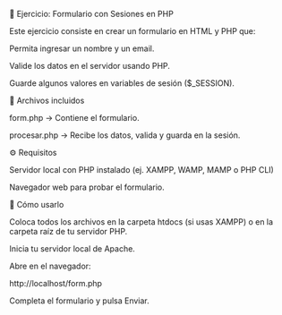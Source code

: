 📝 Ejercicio: Formulario con Sesiones en PHP

Este ejercicio consiste en crear un formulario en HTML y PHP que:

Permita ingresar un nombre y un email.

Valide los datos en el servidor usando PHP.

Guarde algunos valores en variables de sesión ($_SESSION).

📂 Archivos incluidos

form.php → Contiene el formulario.

procesar.php → Recibe los datos, valida y guarda en la sesión.

⚙️ Requisitos

Servidor local con PHP instalado (ej. XAMPP, WAMP, MAMP o PHP CLI)

Navegador web para probar el formulario.

🚀 Cómo usarlo

Coloca todos los archivos en la carpeta htdocs (si usas XAMPP) o en la carpeta raíz de tu servidor PHP.

Inicia tu servidor local de Apache.

Abre en el navegador:

http://localhost/form.php

Completa el formulario y pulsa Enviar.